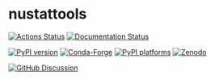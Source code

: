 # nustattools

[![Actions Status][actions-badge]][actions-link]
[![Documentation Status][rtd-badge]][rtd-link]

[![PyPI version][pypi-version]][pypi-link]
[![Conda-Forge][conda-badge]][conda-link]
[![PyPI platforms][pypi-platforms]][pypi-link]
[![Zenodo][zenodo-badge]][zenodo-link]

[![GitHub Discussion][github-discussions-badge]][github-discussions-link]

<!-- SPHINX-START -->

<!-- prettier-ignore-start -->
[actions-badge]:            https://github.com/ast0815/nustattools/workflows/CI/badge.svg
[actions-link]:             https://github.com/ast0815/nustattools/actions
[conda-badge]:              https://img.shields.io/conda/vn/conda-forge/nustattools
[conda-link]:               https://github.com/conda-forge/nustattools-feedstock
[github-discussions-badge]: https://img.shields.io/static/v1?label=Discussions&message=Ask&color=blue&logo=github
[github-discussions-link]:  https://github.com/ast0815/nustattools/discussions
[pypi-link]:                https://pypi.org/project/nustattools/
[pypi-platforms]:           https://img.shields.io/pypi/pyversions/nustattools
[pypi-version]:             https://img.shields.io/pypi/v/nustattools
[rtd-badge]:                https://readthedocs.org/projects/nustattools/badge/?version=latest
[rtd-link]:                 https://nustattools.readthedocs.io/en/latest/?badge=latest
[zenodo-badge]:             https://zenodo.org/badge/841949970.svg
[zenodo-link]:              https://zenodo.org/doi/10.5281/zenodo.13331496

<!-- prettier-ignore-end -->
